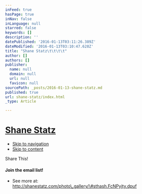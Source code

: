 ```yaml
---
inFeed: true
hasPage: true
inNav: false
inLanguage: null
starred: false
keywords: []
description: ''
datePublished: '2016-01-13T03:11:26.389Z'
dateModified: '2016-01-13T03:10:47.628Z'
title: "Shane Statz\t\t\t\t"
author: []
authors: []
publisher:
  name: null
  domain: null
  url: null
  favicon: null
sourcePath: _posts/2016-01-13-shane-statz.md
published: true
url: shane-statz/index.html
_type: Article

---
```

# [Shane Statz ][0]

* [Skip to navigation][1]
* [Skip to content][2]

Share This!

#### Join the email list!

- See more at: http://shanestatz.com/photo\_gallery/\#sthash.FcNPyjty.dpuf

[0]: http://shanestatz.com/index
[1]: http://shanestatz.com/photo_gallery/#navigation
[2]: http://shanestatz.com/photo_gallery/#content